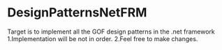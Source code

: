 # DesignPatternsNetFRM

Target is to implement all the GOF design patterns in the .net framework
1.Implementation will be not in order.
2.Feel free to make changes.
